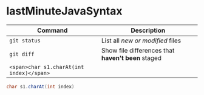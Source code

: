 # lastMinuteJavaSyntax

| Command                                  | Description                                        |
| ---------------------------------------- | -------------------------------------------------- |
| `git status`                             | List all _new or modified_ files                   |
| `git diff`                               | Show file differences that **haven't been** staged |
| `<span>char s1.charAt(int index)</span>` |

```java
char s1.charAt(int index)
```
